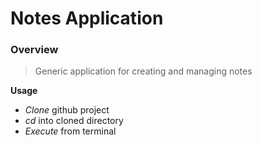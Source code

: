 # Notes Application

### Overview
> Generic application for creating and managing notes

 __Usage__
- _Clone_ github project
- _cd_ into cloned directory
- _Execute_ from terminal